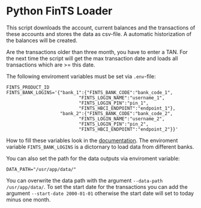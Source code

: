 # Python FinTS Loader

This script downloads the account, current balances and the transactions of these accounts and stores the data as csv-file. A automatic historization of the balances will be created. 

Are the transactions older than three month, you have to enter a TAN. For the next time the script will get the max transaction date and loads all transactions which are >= this date.

The following enviroment variables must be set via `.env`-file:

```
FINTS_PRODUCT_ID
FINTS_BANK_LOGINS='{"bank_1":{"FINTS_BANK_CODE":"bank_code_1",
                           "FINTS_LOGIN_NAME":"username_1",
                           "FINTS_LOGIN_PIN":"pin_1",
                           "FINTS_HBCI_ENDPOINT":"endpoint_1"},
                    "bank_2":{"FINTS_BANK_CODE":"bank_code_2",
                           "FINTS_LOGIN_NAME":"username_2",
                           "FINTS_LOGIN_PIN":"pin_2",
                           "FINTS_HBCI_ENDPOINT":"endpoint_2"}}'
```
How to fill these variables look in the [documentation](https://python-fints.readthedocs.io/en/latest/quickstart.html). 
The enviroment variable `FINTS_BANK_LOGINS` is a dictornary to load data from different banks.

You can also set the path for the data outputs via enviroment variable:

```
DATA_PATH="/usr/app/data/"
```

You can overwrite the data path with the argument `--data-path /usr/app/data/`. 
To set the start date for the transactions you can add the argument `--start-date 2000-01-01` 
otherwise the start date will set to today minus one month.


